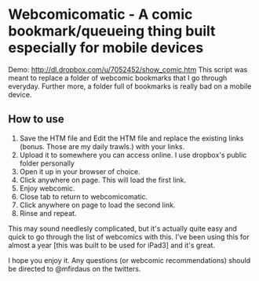 Webcomicomatic - A comic bookmark/queueing thing built especially for mobile devices
========

Demo: http://dl.dropbox.com/u/7052452/show_comic.htm
This script was meant to replace a folder of webcomic bookmarks that I go through everyday. Further more, a folder full of bookmarks is really bad on a mobile device.


How to use
----------
1. Save the HTM file and Edit the HTM file and replace the existing links (bonus. Those are my daily trawls.) with your links.
2. Upload it to somewhere you can access online. I use dropbox's public folder personally
3. Open it up in your browser of choice.
4. Click anywhere on page. This will load the first link.
5. Enjoy webcomic.
6. Close tab to return to webcomicomatic.
7. Click anywhere on page to load the second link.
8. Rinse and repeat.

This may sound needlesly complicated, but it's actually quite easy and quick to go through the list of webcomics with this. I've been using this for almost a year [this was built to be used for iPad3] and it's great.

I hope you enjoy it. Any questions (or webcomic recommendations) should be directed to @mfirdaus on the twitters.